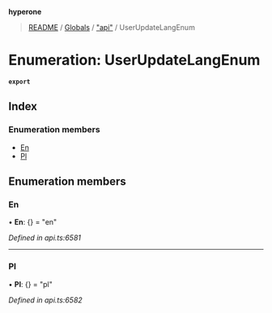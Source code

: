 **hyperone**

> [README](../README.md) / [Globals](../globals.md) / ["api"](../modules/_api_.md) / UserUpdateLangEnum

# Enumeration: UserUpdateLangEnum

**`export`** 

## Index

### Enumeration members

* [En](_api_.userupdatelangenum.md#en)
* [Pl](_api_.userupdatelangenum.md#pl)

## Enumeration members

### En

•  **En**: {} = "en"

*Defined in api.ts:6581*

___

### Pl

•  **Pl**: {} = "pl"

*Defined in api.ts:6582*
